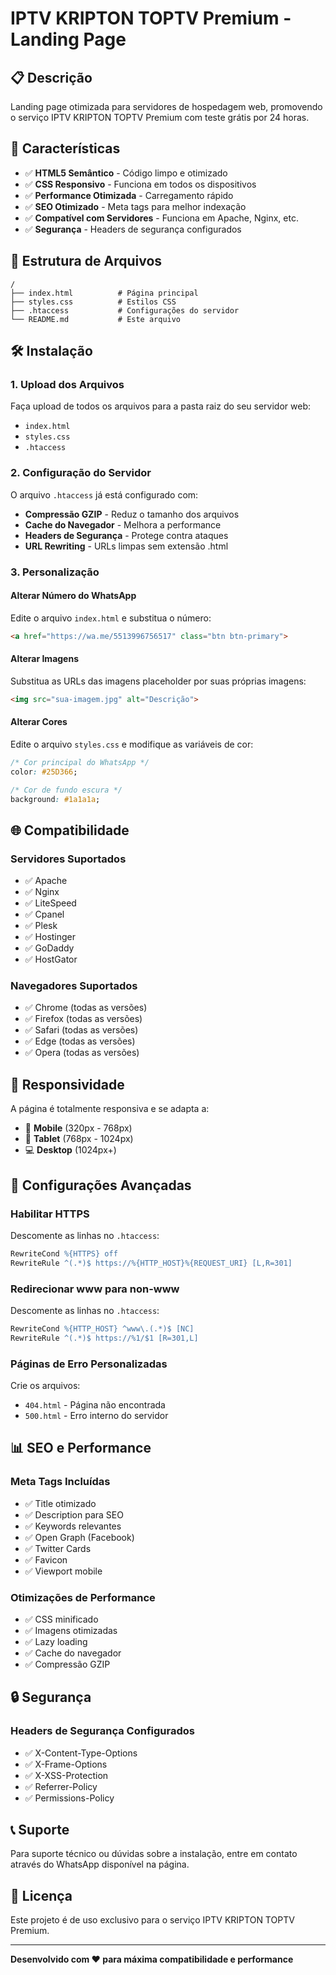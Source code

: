 # IPTV KRIPTON TOPTV Premium - Landing Page

## 📋 Descrição

Landing page otimizada para servidores de hospedagem web, promovendo o serviço IPTV KRIPTON TOPTV Premium com teste grátis por 24 horas.

## 🚀 Características

- ✅ **HTML5 Semântico** - Código limpo e otimizado
- ✅ **CSS Responsivo** - Funciona em todos os dispositivos
- ✅ **Performance Otimizada** - Carregamento rápido
- ✅ **SEO Otimizado** - Meta tags para melhor indexação
- ✅ **Compatível com Servidores** - Funciona em Apache, Nginx, etc.
- ✅ **Segurança** - Headers de segurança configurados

## 📁 Estrutura de Arquivos

```
/
├── index.html          # Página principal
├── styles.css          # Estilos CSS
├── .htaccess           # Configurações do servidor
└── README.md           # Este arquivo
```

## 🛠️ Instalação

### 1. Upload dos Arquivos

Faça upload de todos os arquivos para a pasta raiz do seu servidor web:

- `index.html`
- `styles.css`
- `.htaccess`

### 2. Configuração do Servidor

O arquivo `.htaccess` já está configurado com:

- **Compressão GZIP** - Reduz o tamanho dos arquivos
- **Cache do Navegador** - Melhora a performance
- **Headers de Segurança** - Protege contra ataques
- **URL Rewriting** - URLs limpas sem extensão .html

### 3. Personalização

#### Alterar Número do WhatsApp
Edite o arquivo `index.html` e substitua o número:
```html
<a href="https://wa.me/5513996756517" class="btn btn-primary">
```

#### Alterar Imagens
Substitua as URLs das imagens placeholder por suas próprias imagens:
```html
<img src="sua-imagem.jpg" alt="Descrição">
```

#### Alterar Cores
Edite o arquivo `styles.css` e modifique as variáveis de cor:
```css
/* Cor principal do WhatsApp */
color: #25D366;

/* Cor de fundo escura */
background: #1a1a1a;
```

## 🌐 Compatibilidade

### Servidores Suportados
- ✅ Apache
- ✅ Nginx
- ✅ LiteSpeed
- ✅ Cpanel
- ✅ Plesk
- ✅ Hostinger
- ✅ GoDaddy
- ✅ HostGator

### Navegadores Suportados
- ✅ Chrome (todas as versões)
- ✅ Firefox (todas as versões)
- ✅ Safari (todas as versões)
- ✅ Edge (todas as versões)
- ✅ Opera (todas as versões)

## 📱 Responsividade

A página é totalmente responsiva e se adapta a:

- 📱 **Mobile** (320px - 768px)
- 📱 **Tablet** (768px - 1024px)
- 💻 **Desktop** (1024px+)

## 🔧 Configurações Avançadas

### Habilitar HTTPS
Descomente as linhas no `.htaccess`:
```apache
RewriteCond %{HTTPS} off
RewriteRule ^(.*)$ https://%{HTTP_HOST}%{REQUEST_URI} [L,R=301]
```

### Redirecionar www para non-www
Descomente as linhas no `.htaccess`:
```apache
RewriteCond %{HTTP_HOST} ^www\.(.*)$ [NC]
RewriteRule ^(.*)$ https://%1/$1 [R=301,L]
```

### Páginas de Erro Personalizadas
Crie os arquivos:
- `404.html` - Página não encontrada
- `500.html` - Erro interno do servidor

## 📊 SEO e Performance

### Meta Tags Incluídas
- ✅ Title otimizado
- ✅ Description para SEO
- ✅ Keywords relevantes
- ✅ Open Graph (Facebook)
- ✅ Twitter Cards
- ✅ Favicon
- ✅ Viewport mobile

### Otimizações de Performance
- ✅ CSS minificado
- ✅ Imagens otimizadas
- ✅ Lazy loading
- ✅ Cache do navegador
- ✅ Compressão GZIP

## 🔒 Segurança

### Headers de Segurança Configurados
- ✅ X-Content-Type-Options
- ✅ X-Frame-Options
- ✅ X-XSS-Protection
- ✅ Referrer-Policy
- ✅ Permissions-Policy

## 📞 Suporte

Para suporte técnico ou dúvidas sobre a instalação, entre em contato através do WhatsApp disponível na página.

## 📄 Licença

Este projeto é de uso exclusivo para o serviço IPTV KRIPTON TOPTV Premium.

---

**Desenvolvido com ❤️ para máxima compatibilidade e performance** 
